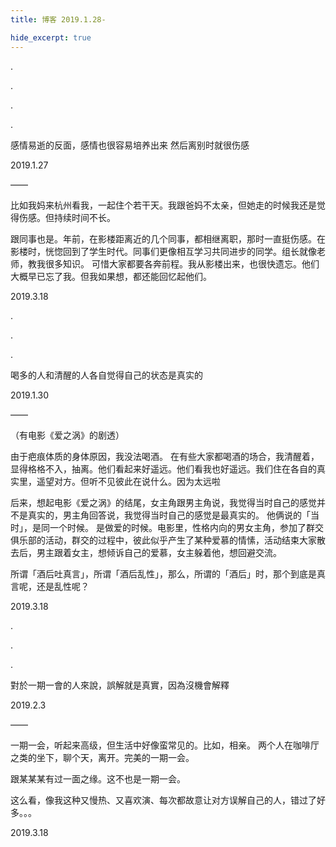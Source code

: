 ```yaml
---
title: 博客 2019.1.28-

hide_excerpt: true
---
```


.

<!--more-->

.

.

.

感情易逝的反面，感情也很容易培养出来
然后离别时就很伤感

2019.1.27

——

比如我妈来杭州看我，一起住个若干天。我跟爸妈不太亲，但她走的时候我还是觉得伤感。但持续时间不长。

跟同事也是。年前，在影楼距离近的几个同事，都相继离职，那时一直挺伤感。在影楼时，恍惚回到了学生时代。同事们更像相互学习共同进步的同学。组长就像老师，教我很多知识。
可惜大家都要各奔前程。我从影楼出来，也很快遗忘。他们大概早已忘了我。但我如果想，都还能回忆起他们。

2019.3.18

.

.

.

喝多的人和清醒的人各自觉得自己的状态是真实的

2019.1.30

——

（有电影《爱之涡》的剧透）

由于疤痕体质的身体原因，我没法喝酒。
在有些大家都喝酒的场合，我清醒着，显得格格不入，抽离。他们看起来好遥远。他们看我也好遥远。我们住在各自的真实里，遥望对方。但听不见彼此在说什么。因为太远啦

后来，想起电影《爱之涡》的结尾，女主角跟男主角说，我觉得当时自己的感觉并不是真实的，男主角回答说，我觉得当时自己的感觉是最真实的。
他俩说的「当时」，是同一个时候。
是做爱的时候。电影里，性格内向的男女主角，参加了群交俱乐部的活动，群交的过程中，彼此似乎产生了某种爱慕的情愫，活动结束大家散去后，男主跟着女主，想倾诉自己的爱慕，女主躲着他，想回避交流。

所谓「酒后吐真言」，所谓「酒后乱性」，那么，所谓的「酒后」时，那个到底是真言呢，还是乱性呢？

2019.3.18

.

.

.

對於一期一會的人來說，誤解就是真實，因為沒機會解釋

2019.2.3

——

一期一会，听起来高级，但生活中好像蛮常见的。比如，相亲。
两个人在咖啡厅之类的坐下，聊个天，离开。完美的一期一会。

跟某某某有过一面之缘。这不也是一期一会。

这么看，像我这种又慢热、又喜欢演、每次都故意让对方误解自己的人，错过了好多。。。

2019.3.18
